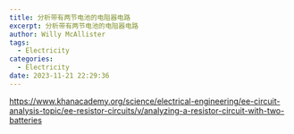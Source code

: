 ```yaml
---
title: 分析带有两节电池的电阻器电路
excerpt: 分析带有两节电池的电阻器电路
author: Willy McAllister
tags:
  - Electricity
categories:
  - Electricity
date: 2023-11-21 22:29:36 
---
```


https://www.khanacademy.org/science/electrical-engineering/ee-circuit-analysis-topic/ee-resistor-circuits/v/analyzing-a-resistor-circuit-with-two-batteries